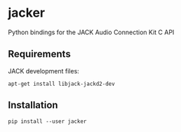 # jacker
Python bindings for the JACK Audio Connection Kit C API

Requirements
------------

JACK development files:

    apt-get install libjack-jackd2-dev

Installation
------------

    pip install --user jacker
